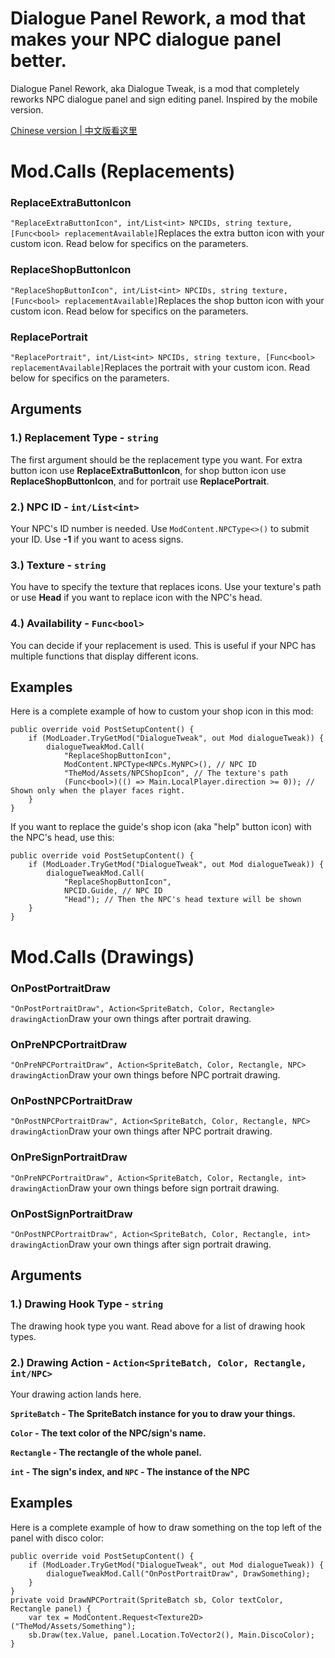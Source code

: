# Dialogue Panel Rework, a mod that makes your NPC dialogue panel better.
Dialogue Panel Rework, aka Dialogue Tweak, is a mod that completely reworks NPC dialogue panel and sign editing panel. Inspired by the mobile version.

[Chinese version | 中文版看这里](README-zhCN.md)

# Mod.Calls (Replacements)
### ReplaceExtraButtonIcon
```"ReplaceExtraButtonIcon", int/List<int> NPCIDs, string texture, [Func<bool> replacementAvailable]```Replaces the extra button icon with your custom icon. Read below for specifics on the parameters.

### ReplaceShopButtonIcon
```"ReplaceShopButtonIcon", int/List<int> NPCIDs, string texture, [Func<bool> replacementAvailable]```Replaces the shop button icon with your custom icon. Read below for specifics on the parameters.

### ReplacePortrait
```"ReplacePortrait", int/List<int> NPCIDs, string texture, [Func<bool> replacementAvailable]```Replaces the portrait with your custom icon. Read below for specifics on the parameters.

## Arguments
### 1.) Replacement Type - ```string```
The first argument should be the replacement type you want. For extra button icon use **ReplaceExtraButtonIcon**, for shop button icon use **ReplaceShopButtonIcon**, and for portrait use **ReplacePortrait**.

### 2.) NPC ID - ```int/List<int>```
Your NPC's ID number is needed. Use ```ModContent.NPCType<>()``` to submit your ID. Use **-1** if you want to acess signs.

### 3.) Texture - ```string```
You have to specify the texture that replaces icons. Use your texture's path or use **Head** if you want to replace icon with the NPC's head.

### 4.) Availability - ```Func<bool>```
You can decide if your replacement is used. This is useful if your NPC has multiple functions that display different icons.

## Examples
Here is a complete example of how to custom your shop icon in this mod:
```CSharp
public override void PostSetupContent() {
    if (ModLoader.TryGetMod("DialogueTweak", out Mod dialogueTweak)) {
        dialogueTweakMod.Call(
            "ReplaceShopButtonIcon",
            ModContent.NPCType<NPCs.MyNPC>(), // NPC ID
            "TheMod/Assets/NPCShopIcon", // The texture's path
            (Func<bool>)(() => Main.LocalPlayer.direction >= 0)); // Shown only when the player faces right.
    }
}
```
If you want to replace the guide's shop icon (aka "help" button icon) with the NPC's head, use this:
```CSharp
public override void PostSetupContent() {
    if (ModLoader.TryGetMod("DialogueTweak", out Mod dialogueTweak)) {
        dialogueTweakMod.Call(
            "ReplaceShopButtonIcon",
            NPCID.Guide, // NPC ID
            "Head"); // Then the NPC's head texture will be shown
    }
}
```

# Mod.Calls (Drawings)
### OnPostPortraitDraw
```"OnPostPortraitDraw", Action<SpriteBatch, Color, Rectangle> drawingAction```Draw your own things after portrait drawing.

### OnPreNPCPortraitDraw
```"OnPreNPCPortraitDraw", Action<SpriteBatch, Color, Rectangle, NPC> drawingAction```Draw your own things before NPC portrait drawing.

### OnPostNPCPortraitDraw
```"OnPostNPCPortraitDraw", Action<SpriteBatch, Color, Rectangle, NPC> drawingAction```Draw your own things after NPC portrait drawing.

### OnPreSignPortraitDraw
```"OnPreNPCPortraitDraw", Action<SpriteBatch, Color, Rectangle, int> drawingAction```Draw your own things before sign portrait drawing.

### OnPostSignPortraitDraw
```"OnPostNPCPortraitDraw", Action<SpriteBatch, Color, Rectangle, int> drawingAction```Draw your own things after sign portrait drawing.

## Arguments
### 1.) Drawing Hook Type - ```string```
The drawing hook type you want. Read above for a list of drawing hook types.

### 2.) Drawing Action - ```Action<SpriteBatch, Color, Rectangle, int/NPC>```
Your drawing action lands here.

 **```SpriteBatch``` - The SpriteBatch instance for you to draw your things.**
 
 **```Color``` - The text color of the NPC/sign's name.**
 
 **```Rectangle``` - The rectangle of the whole panel.**
 
 **```int``` - The sign's index, and ```NPC``` - The instance of the NPC**

## Examples
Here is a complete example of how to draw something on the top left of the panel with disco color:
```CSharp
public override void PostSetupContent() {
    if (ModLoader.TryGetMod("DialogueTweak", out Mod dialogueTweak)) {
        dialogueTweakMod.Call("OnPostPortraitDraw", DrawSomething);
    }
}
private void DrawNPCPortrait(SpriteBatch sb, Color textColor, Rectangle panel) {
    var tex = ModContent.Request<Texture2D>("TheMod/Assets/Something");
    sb.Draw(tex.Value, panel.Location.ToVector2(), Main.DiscoColor);
}
```
